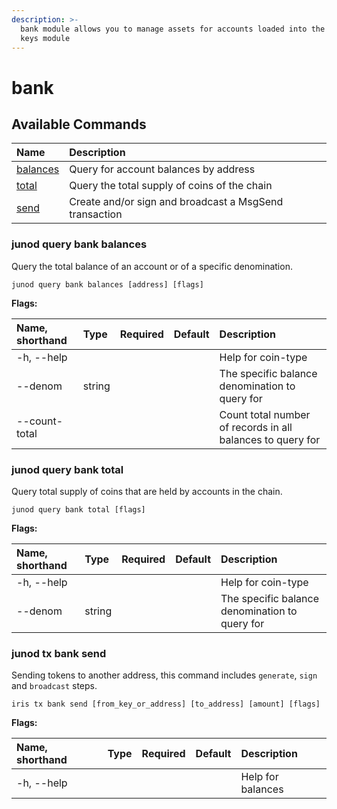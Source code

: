 ```yaml
---
description: >-
  bank module allows you to manage assets for accounts loaded into the local
  keys module
---
```


# bank

## Available Commands

| Name | Description |
| :--- | :--- |
| [balances](bank.md#iris-query-bank-balances) | Query for account balances by address |
| [total](bank.md#junod-query-bank-total) | Query the total supply of coins of the chain |
| [send](bank.md#junod-tx-bank-send) | Create and/or sign and broadcast a MsgSend transaction |

### junod query bank balances <a id="iris-query-bank-balances"></a>

Query the total balance of an account or of a specific denomination.

```text
junod query bank balances [address] [flags]
```

**Flags:**

| Name, shorthand | Type | Required | Default | Description |
| :--- | :--- | :--- | :--- | :--- |
| -h, --help |  |  |  | Help for coin-type |
| --denom | string |  |  | The specific balance denomination to query for |
| --count-total |  |  |  | Count total number of records in all balances to query for |

### junod query bank total

Query total supply of coins that are held by accounts in the chain.

```text
junod query bank total [flags]
```

**Flags:**

| Name, shorthand | Type | Required | Default | Description |
| :--- | :--- | :--- | :--- | :--- |
| -h, --help |  |  |  | Help for coin-type |
| --denom | string |  |  | The specific balance denomination to query for |

### junod tx bank send

Sending tokens to another address, this command includes `generate`, `sign` and `broadcast` steps.

```text
iris tx bank send [from_key_or_address] [to_address] [amount] [flags]
```

**Flags:**

| Name, shorthand | Type | Required | Default | Description |
| :--- | :--- | :--- | :--- | :--- |
| -h, --help |  |  |  | Help for balances |

